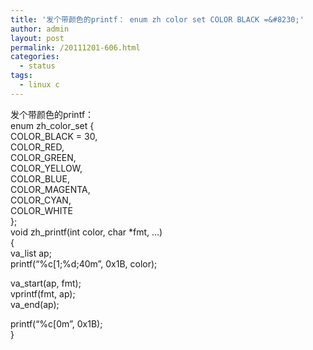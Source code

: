 ```yaml
---
title: '发个带颜色的printf： enum zh color set COLOR BLACK =&#8230;'
author: admin
layout: post
permalink: /20111201-606.html
categories:
  - status
tags:
  - linux c
---
```

发个带颜色的printf：  
enum zh\_color\_set {  
COLOR_BLACK = 30,  
COLOR_RED,  
COLOR_GREEN,  
COLOR_YELLOW,  
COLOR_BLUE,  
COLOR_MAGENTA,  
COLOR_CYAN,  
COLOR_WHITE  
};  
void zh_printf(int color, char *fmt, &#8230;)  
{  
va_list ap;  
printf(&#8220;%c[1;%d;40m&#8221;, 0x1B, color);

va_start(ap, fmt);  
vprintf(fmt, ap);  
va_end(ap);

printf(&#8220;%c[0m&#8221;, 0x1B);  
}